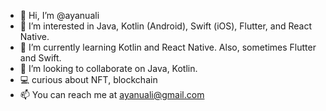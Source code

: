 - 👋 Hi, I’m @ayanuali
- 👀 I’m interested in Java, Kotlin (Android), Swift (iOS), Flutter, and React Native.
- 🌱 I’m currently learning Kotlin and React Native. Also, sometimes Flutter and Swift.
- 💞️ I’m looking to collaborate on Java, Kotlin.
- 💻 curious about NFT, blockchain
- 📫 You can reach me at ayanuali@gmail.com
